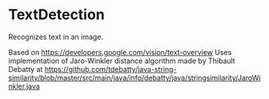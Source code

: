 # TextDetection
Recognizes text in an image.

Based on https://developers.google.com/vision/text-overview
Uses implementation of Jaro-Winkler distance algorithm made by Thibault Debatty at https://github.com/tdebatty/java-string-similarity/blob/master/src/main/java/info/debatty/java/stringsimilarity/JaroWinkler.java